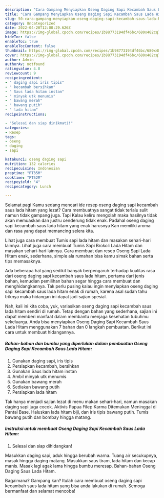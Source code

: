 ```yaml
---
description: "Cara Gampang Menyiapkan Oseng Daging Sapi Kecambah Saus Lada Hitam yang Enak"
title: "Cara Gampang Menyiapkan Oseng Daging Sapi Kecambah Saus Lada Hitam yang Enak"
slug: 50-cara-gampang-menyiapkan-oseng-daging-sapi-kecambah-saus-lada-hitam-yang-enak
category: Uncategorized
date: 2022-04-20T12:00:29.626Z
image: https://img-global.cpcdn.com/recipes/1b98773194df46bc/680x482cq70/oseng-daging-sapi-kecambah-saus-lada-hitam-foto-resep-utama.jpg
hideToc: false
enableToc: true
enableTocContent: false
thumbnail: https://img-global.cpcdn.com/recipes/1b98773194df46bc/680x482cq70/oseng-daging-sapi-kecambah-saus-lada-hitam-foto-resep-utama.jpg
cover: https://img-global.cpcdn.com/recipes/1b98773194df46bc/680x482cq70/oseng-daging-sapi-kecambah-saus-lada-hitam-foto-resep-utama.jpg
author: Admin
authorAv: notfound
ratingvalue: 4.8
reviewcount: 9
recipeingredient:
- " daging sapi iris tipis"
- " kecambah bersihkan"
- " Saus lada hitam instan"
- " minyak utk menumis"
- " bawang merah"
- " bawang putih"
- " lada hitam"
recipeinstructions:

- "Selesai dan siap dinikmati!"
categories:
- Resep
tags:
- oseng
- daging
- sapi

katakunci: oseng daging sapi 
nutrition: 132 calories
recipecuisine: Indonesian
preptime: "PT35M"
cooktime: "PT52M"
recipeyield: "4"
recipecategory: Lunch

---
```



Selamat pagi Kamu sedang mencari ide resep oseng daging sapi kecambah saus lada hitam yang lezat? Cara membuatnya sangat tidak terlalu sulit namun tidak gampang juga. Tapi Kalau keliru mengolah maka hasilnya tidak akan memuaskan dan justru cenderung tidak enak. Padahal oseng daging sapi kecambah saus lada hitam yang enak harusnya Kan memiliki aroma dan rasa yang dapat memancing selera kita.


Lihat juga cara membuat Tumis sapi lada hitam dan masakan sehari-hari lainnya. Lihat juga cara membuat Tumis Sapi Brokoli Lada Hitam dan masakan sehari-hari lainnya. Cara membuat dan resep Oseng Sapi Lada Hitam enak, sederhana, simple ala rumahan bisa kamu simak bahan serta tips memasaknya.

Ada beberapa hal yang sedikit banyak berpengaruh terhadap kualitas rasa dari oseng daging sapi kecambah saus lada hitam, pertama dari jenis bahan, kemudian pemilihan bahan segar hingga cara membuat dan menghidangkannya. Tak perlu pusing kalau ingin menyiapkan oseng daging sapi kecambah saus lada hitam enak di rumah, karena asal sudah tahu triknya maka hidangan ini dapat jadi sajian spesial.


Nah, kali ini kita coba, yuk, variasikan oseng daging sapi kecambah saus lada hitam sendiri di rumah. Tetap dengan bahan yang sederhana, sajian ini dapat memberi manfaat dalam membantu menjaga kesehatan tubuhmu sekeluarga. Anda bisa menyiapkan Oseng Daging Sapi Kecambah Saus Lada Hitam menggunakan 7 bahan dan 0 langkah pembuatan. Berikut ini cara untuk membuat hidangannya.

<!--inarticleads1-->

##### Bahan-bahan dan bumbu yang diperlukan dalam pembuatan Oseng Daging Sapi Kecambah Saus Lada Hitam:

1. Gunakan  daging sapi, iris tipis
1. Persiapkan  kecambah, bersihkan
1. Gunakan  Saus lada hitam instan
1. Ambil  minyak utk menumis
1. Gunakan  bawang merah
1. Sediakan  bawang putih
1. Persiapkan  lada hitam


Tak hanya menjadi sajian lezat di menu makan sehari-hari, namun masakan daging sapi juga cocok. Aktivis Papua Filep Karma Ditemukan Meninggal di Pantai Base. Haluskan lada hitam biji, dan iris tipis bawang putih. Tumis bawang putih dan bombay hingga matang. 

<!--inarticleads2-->

##### Instruksi untuk membuat Oseng Daging Sapi Kecambah Saus Lada Hitam:


1. Selesai dan siap dihidangkan!

Masukkan daging sapi, aduk hingga berubah warna. Tuang air secukupnya, masak hingga daging matang. Masukkan saus tiram, lada hitam dan kecap manis. Masak lagi agak lama hingga bumbu meresap. Bahan-bahan Oseng Daging Saus Lada Hitam. 

Bagaimana? Gampang kan? Itulah cara membuat oseng daging sapi kecambah saus lada hitam yang bisa anda lakukan di rumah. Semoga bermanfaat dan selamat mencoba!
